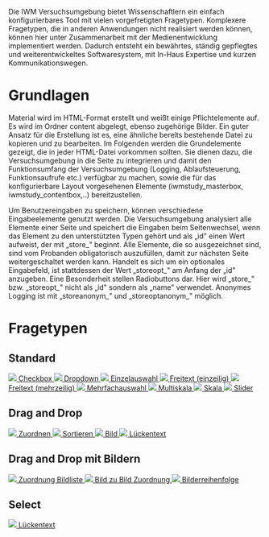 Die IWM Versuchsumgebung bietet Wissenschaftlern ein einfach konfigurierbares Tool mit vielen vorgefretigten Fragetypen. Komplexere Fragetypen, die in anderen Anwendungen nicht realisiert werden können, können hier unter Zusammenarbeit mit der Medienentwicklung implementiert werden. Dadurch entsteht ein bewährtes, ständig gepflegtes und weiterentwickeltes Softwaresystem, mit In-Haus Expertise und kurzen Kommunikationswegen.

# Grundlagen

Material wird im HTML-Format erstellt und weißt einige Pflichtelemente auf. Es wird im Ordner content abgelegt, ebenso zugehörige Bilder. Ein guter Ansatz für die Erstellung ist es, eine ähnliche bereits bestehende Datei zu kopieren und zu bearbeiten. Im Folgenden werden die Grundelemente gezeigt, die in jeder HTML-Datei vorkommen sollten. Sie dienen dazu, die Versuchsumgebung in die Seite zu integrieren und damit den Funktionsumfang der Versuchsumgebung (Logging, Ablaufsteuerung, Funktionsaufrufe etc.) verfügbar zu machen, sowie die für das konfigurierbare Layout vorgesehenen Elemente (iwmstudy_masterbox, iwmstudy_contentbox,..) bereitzustellen.

Um Benutzereingaben zu speichern, können verschiedene Eingabeelemente genutzt werden. Die Versuchsumgebung analysiert alle Elemente einer Seite und speichert die Eingaben beim Seitenwechsel, wenn das Element zu den unterstützten Typen gehört und als „id" einen Wert aufweist, der mit „store_" beginnt. Alle Elemente, die so ausgezeichnet sind, sind vom Probanden obligatorisch auszufüllen, damit zur nächsten Seite weitergeschaltet werden kann. Handelt es sich um ein optionales Eingabefeld, ist stattdessen der Wert „storeopt_" am Anfang der „id" anzugeben. Eine Besonderheit stellen Radiobuttons dar. Hier wird „store_" bzw. „storeopt_" nicht als „id" sondern als „name" verwendet. Anonymes Logging ist mit „storeanonym_" und „storeoptanonym_" möglich.

# Fragetypen

## Standard



<div class="grid">

<!-- C -->

<a class="preview" target="_blank" href="../../studies/demo01/content/material_fragen_checkbox.html">
  <img draggable="false" src="../../app/docsrc/img/checkbox.jpg">
  <span>Checkbox</span>
</a>

<!-- D -->

<a class="preview" target="_blank" href="../../studies/demo01/content/material_fragen_dropdown.html">
  <img draggable="false" src="../../app/docsrc/img/dropdown.jpg">
  <span>Dropdown</span>
</a>


<!-- E -->
  <a class="preview" target="_blank" href="../../studies/demo01/content/material_fragen_einzelauswahl.html">
  <img draggable="false" src="../../app/docsrc/img/einzelauswahl.jpg">
  <span>Einzelauswahl</span>
</a>

<!-- F -->

<a class="preview" target="_blank" href="../../studies/demo01/content/material_fragen_freitext_einzeilig.html">
  <img draggable="false" src="../../app/docsrc/img/freitext-einzeilig.jpg">
  <span>Freitext (einzeilig)</span>
</a>

<a class="preview" target="_blank" href="../../studies/demo01/content/material_fragen_freitext_mehrzeilig.html">
  <img draggable="false" src="../../app/docsrc/img/freitext-mehrzeilig.jpg">
  <span>Freitext (mehrzeilig)</span>
</a>

<!-- M -->

<a class="preview" target="_blank" href="../../studies/demo01/content/material_fragen_mehrfachauswahl.html">
  <img draggable="false" src="../../app/docsrc/img/mehrfachauswahl.jpg">
  <span>Mehrfachauswahl</span>
</a>

<a class="preview" target="_blank" href="../../studies/demo01/content/material_fragen_multiskala.html">
  <img draggable="false" src="../../app/docsrc/img/multiskala.jpg">
  <span>Multiskala</span>
</a>

<!-- S -->


<a class="preview" target="_blank" href="../../studies/demo01/content/material_fragen_skala.html">
  <img draggable="false" src="../../app/docsrc/img/skala.jpg">
  <span>Skala</span>
</a>



<a class="preview" target="_blank" href="../../studies/demo01/content/material_fragen_slider.html">
  <img draggable="false" src="../../app/docsrc/img/slider.jpg">
  <span>Slider</span>
</a>


</div>



## Drag and Drop

<div class="grid">

<a class="preview" target="_blank" href="../../studies/demo01/content/material_fragen_dnd_match.html">
  <img draggable="false" src="../../app/docsrc/img/dragndrop-match.jpg">
  <span>Zuordnen</span> 
</a>

<a class="preview" target="_blank" href="../../studies/demo01/content/material_fragen_dnd_match_sort.html">
  <img draggable="false" src="../../app/docsrc/img/dragndrop-match-sort.jpg">
  <span>Sortieren</span> 
</a>


<a class="preview" target="_blank" href="../../studies/demo01/content/material_fragen_dnd_image.html">
  <img draggable="false" src="../../app/docsrc/img/dragndrop-image.jpg">
  <span>Bild</span> 
</a>

<a class="preview" target="_blank" href="../../studies/demo01/content/material_fragen_dnd_cloze.html">
  <img draggable="false" src="../../app/docsrc/img/dragndrop-cloze.jpg">
  <span>Lückentext</span> 
</a>


</div>

## Drag and Drop mit Bildern

<div class="grid">
<a class="preview" target="_blank" href="../../studies/demo01/content/material_fragen_dnd_image_list.html">
  <img draggable="false" src="../../app/docsrc/img/dragndrop-image-list.jpg">
  <span>Zuordnung Bildliste</span> 
</a>

<a class="preview" target="_blank" href="../../studies/demo01/content/material_fragen_dnd_image_image_list.html">
  <img draggable="false" src="../../app/docsrc/img/dragndrop-image-image-list.jpg">
  <span>Bild zu Bild Zuordnung</span> 
</a>

<a class="preview" target="_blank" href="../../studies/demo01/content/material_fragen_dnd_multimage_list.html">
  <img draggable="false" src="../../app/docsrc/img/dragndrop-multi-image-list.jpg">
  <span>Bilderreihenfolge</span> 
</a>
</div>


## Select

<div class="grid">
  <a class="preview" target="_blank" href="../../studies/demo01/content/material_fragen_select_cloze.html">
    <img draggable="false" src="../../app/docsrc/img/select-cloze.jpg">
    <span>Lückentext</span> 
  </a>
</div>